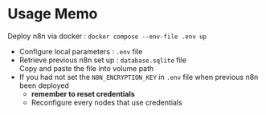 # Usage Memo

Deploy n8n via docker : `docker compose --env-file .env up` 
- Configure local parameters : `.env` file
- Retrieve previous n8n set up : `database.sqlite` file  
    Copy and paste the file into volume path  
- If you had not set the `N8N_ENCRYPTION_KEY` in `.env` file when previous n8n been deployed  
    - **remember to reset credentials**  
    - Reconfigure every nodes that use credentials